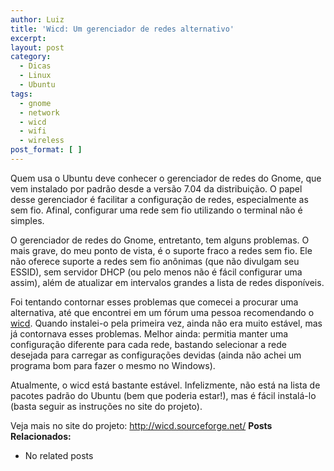 ```yaml
---
author: Luiz
title: 'Wicd: Um gerenciador de redes alternativo'
excerpt:
layout: post
category:
  - Dicas
  - Linux
  - Ubuntu
tags:
  - gnome
  - network
  - wicd
  - wifi
  - wireless
post_format: [ ]
---
```

Quem usa o Ubuntu deve conhecer o gerenciador de redes do Gnome, que vem instalado por padrão desde a versão 7.04 da distribuição. O papel desse gerenciador é facilitar a configuração de redes, especialmente as sem fio. Afinal, configurar uma rede sem fio utilizando o terminal não é simples.

O gerenciador de redes do Gnome, entretanto, tem alguns problemas. O mais grave, do meu ponto de vista, é o suporte fraco a redes sem fio. Ele não oferece suporte a redes sem fio anônimas (que não divulgam seu ESSID), sem servidor DHCP (ou pelo menos não é fácil configurar uma assim), além de atualizar em intervalos grandes a lista de redes disponíveis.



Foi tentando contornar esses problemas que comecei a procurar uma alternativa, até que encontrei em um fórum uma pessoa recomendando o [wicd][1]. Quando instalei-o pela primeira vez, ainda não era muito estável, mas já contornava esses problemas. Melhor ainda: permitia manter uma configuração diferente para cada rede, bastando selecionar a rede desejada para carregar as configurações devidas (ainda não achei um programa bom para fazer o mesmo no Windows).

Atualmente, o wicd está bastante estável. Infelizmente, não está na lista de pacotes padrão do Ubuntu (bem que poderia estar!), mas é fácil instalá-lo (basta seguir as instruções no site do projeto).

Veja mais no site do projeto: <http://wicd.sourceforge.net/> 
**Posts Relacionados:** 
*   No related posts












 [1]: http://wicd.sourceforge.net/





